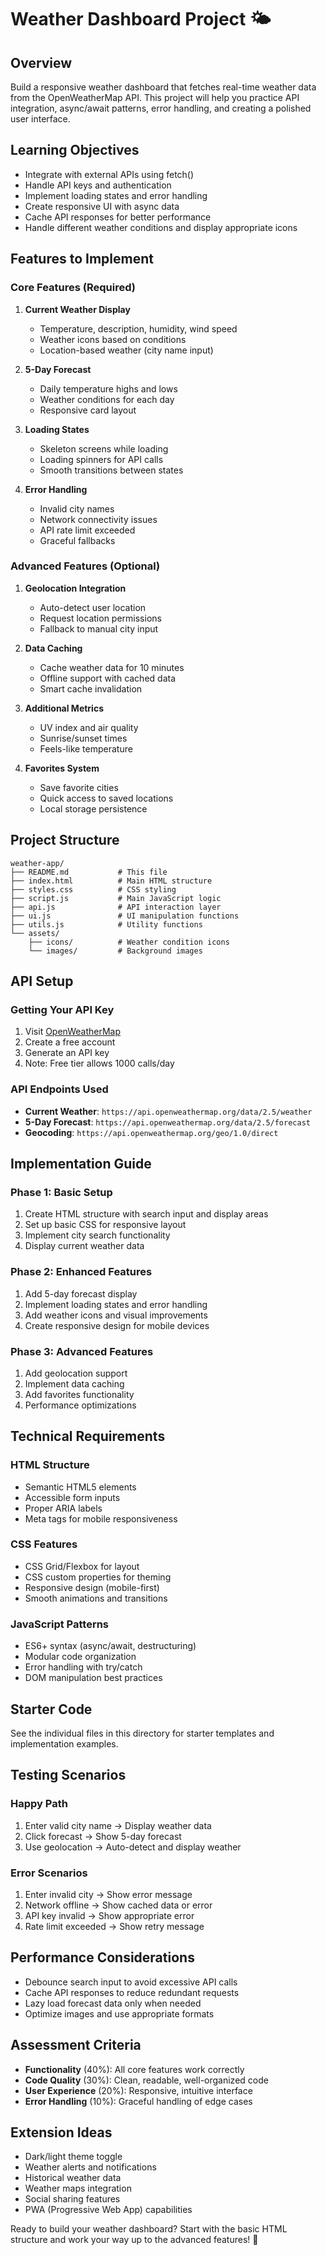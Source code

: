 # Weather Dashboard Project 🌤️

## Overview

Build a responsive weather dashboard that fetches real-time weather data from the OpenWeatherMap API. This project will help you practice API integration, async/await patterns, error handling, and creating a polished user interface.

## Learning Objectives

- Integrate with external APIs using fetch()
- Handle API keys and authentication
- Implement loading states and error handling
- Create responsive UI with async data
- Cache API responses for better performance
- Handle different weather conditions and display appropriate icons

## Features to Implement

### Core Features (Required)

1. **Current Weather Display**

   - Temperature, description, humidity, wind speed
   - Weather icons based on conditions
   - Location-based weather (city name input)

2. **5-Day Forecast**

   - Daily temperature highs and lows
   - Weather conditions for each day
   - Responsive card layout

3. **Loading States**

   - Skeleton screens while loading
   - Loading spinners for API calls
   - Smooth transitions between states

4. **Error Handling**
   - Invalid city names
   - Network connectivity issues
   - API rate limit exceeded
   - Graceful fallbacks

### Advanced Features (Optional)

1. **Geolocation Integration**

   - Auto-detect user location
   - Request location permissions
   - Fallback to manual city input

2. **Data Caching**

   - Cache weather data for 10 minutes
   - Offline support with cached data
   - Smart cache invalidation

3. **Additional Metrics**

   - UV index and air quality
   - Sunrise/sunset times
   - Feels-like temperature

4. **Favorites System**
   - Save favorite cities
   - Quick access to saved locations
   - Local storage persistence

## Project Structure

```
weather-app/
├── README.md           # This file
├── index.html          # Main HTML structure
├── styles.css          # CSS styling
├── script.js           # Main JavaScript logic
├── api.js              # API interaction layer
├── ui.js               # UI manipulation functions
├── utils.js            # Utility functions
└── assets/
    ├── icons/          # Weather condition icons
    └── images/         # Background images
```

## API Setup

### Getting Your API Key

1. Visit [OpenWeatherMap](https://openweathermap.org/api)
2. Create a free account
3. Generate an API key
4. Note: Free tier allows 1000 calls/day

### API Endpoints Used

- **Current Weather**: `https://api.openweathermap.org/data/2.5/weather`
- **5-Day Forecast**: `https://api.openweathermap.org/data/2.5/forecast`
- **Geocoding**: `https://api.openweathermap.org/geo/1.0/direct`

## Implementation Guide

### Phase 1: Basic Setup

1. Create HTML structure with search input and display areas
2. Set up basic CSS for responsive layout
3. Implement city search functionality
4. Display current weather data

### Phase 2: Enhanced Features

1. Add 5-day forecast display
2. Implement loading states and error handling
3. Add weather icons and visual improvements
4. Create responsive design for mobile devices

### Phase 3: Advanced Features

1. Add geolocation support
2. Implement data caching
3. Add favorites functionality
4. Performance optimizations

## Technical Requirements

### HTML Structure

- Semantic HTML5 elements
- Accessible form inputs
- Proper ARIA labels
- Meta tags for mobile responsiveness

### CSS Features

- CSS Grid/Flexbox for layout
- CSS custom properties for theming
- Responsive design (mobile-first)
- Smooth animations and transitions

### JavaScript Patterns

- ES6+ syntax (async/await, destructuring)
- Modular code organization
- Error handling with try/catch
- DOM manipulation best practices

## Starter Code

See the individual files in this directory for starter templates and implementation examples.

## Testing Scenarios

### Happy Path

1. Enter valid city name → Display weather data
2. Click forecast → Show 5-day forecast
3. Use geolocation → Auto-detect and display weather

### Error Scenarios

1. Enter invalid city → Show error message
2. Network offline → Show cached data or error
3. API key invalid → Show appropriate error
4. Rate limit exceeded → Show retry message

## Performance Considerations

- Debounce search input to avoid excessive API calls
- Cache API responses to reduce redundant requests
- Lazy load forecast data only when needed
- Optimize images and use appropriate formats

## Assessment Criteria

- **Functionality** (40%): All core features work correctly
- **Code Quality** (30%): Clean, readable, well-organized code
- **User Experience** (20%): Responsive, intuitive interface
- **Error Handling** (10%): Graceful handling of edge cases

## Extension Ideas

- Dark/light theme toggle
- Weather alerts and notifications
- Historical weather data
- Weather maps integration
- Social sharing features
- PWA (Progressive Web App) capabilities

Ready to build your weather dashboard? Start with the basic HTML structure and work your way up to the advanced features! 🚀
